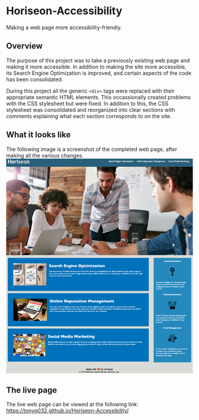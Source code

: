 # Horiseon-Accessibility
Making a web page more accessibility-friendly.

## Overview
The purpose of this project was to take a previously existing web page and making it more accessible. In addition to making the site more accessible, its Search Engine Optimization is improved, and certain aspects of the code has been consolidated. 

During this project all the generic `<div>` tags were replaced with their appropriate semantic HTML elements. This occassionally created problems with the CSS stylesheet but were fixed. In addition to this, the CSS stylesheet was consolidated and reorganized into clear sections with comments explaining what each section corresponds to on the site.

## What it looks like
The following image is a screenshot of the completed web page, after making all the various changes.
![Screenshot of completed web page.](./assets/images/completed-site.png)

## The live page
The live web page can be viewed at the following link: https://tonyq032.github.io/Horiseon-Accessibility/